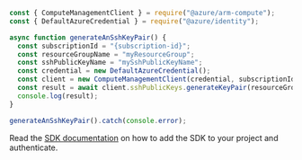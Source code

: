 ```javascript
const { ComputeManagementClient } = require("@azure/arm-compute");
const { DefaultAzureCredential } = require("@azure/identity");

async function generateAnSshKeyPair() {
  const subscriptionId = "{subscription-id}";
  const resourceGroupName = "myResourceGroup";
  const sshPublicKeyName = "mySshPublicKeyName";
  const credential = new DefaultAzureCredential();
  const client = new ComputeManagementClient(credential, subscriptionId);
  const result = await client.sshPublicKeys.generateKeyPair(resourceGroupName, sshPublicKeyName);
  console.log(result);
}

generateAnSshKeyPair().catch(console.error);
```

Read the [SDK documentation](https://github.com/Azure/azure-sdk-for-js/blob/%40azure%2Farm-compute_17.3.1/sdk/compute/arm-compute/README.md) on how to add the SDK to your project and authenticate.
